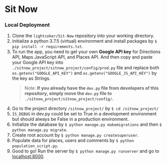 # Sit Now

### Local Deployment

1. Clone the `lightcoker/Sit-Now` repository into your working directory.
2. Initialize a python 3.7.5 (virtual) environment and install packages by `$ pip install -r requirements.txt`.
3. To run the app, you need to get your own **Google API key** for Directions API, Maps JavaScript API, and Places API. And then copy and paste your Google API key into `./sitnow_project/sitnow_project/config/prod.py` file and replace both `os.getenv("GOOGLE_API_KEY")` and `os.getenv("GOOGLE_JS_API_KEY")` by the key as Strings.
   > Note: **If you already have the `dev.py` file from developers of this repository, simply move the `dev.py` file to `./sitnow_project/sitnow_project/config/`.**
4. Go to the project directory `/sitnow_project/` by `$ cd /sitnow_project/`
5. `IS_DEBUG` in dev.py could be set to True in a development environment but should always be False in a production environment.
6. Initialize the database by `$ python manage.py makemigrations` and then `$ python manage.py migrate`.
7. Create root account by `$ python manage.py createsuperuser`.
8. Populate data for places, users and comments by `$ python population_script.py`.
9. Good to go! Run the server by `$ python manage.py runserver` and go to [localhost:8000](http://localhost:8000/).

